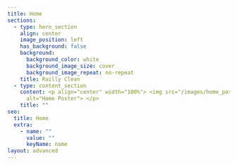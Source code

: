```yaml
---
title: Home
sections:
  - type: hero_section
    align: center
    image_position: left
    has_background: false
    background:
      background_color: white
      background_image_size: cover
      background_image_repeat: no-repeat
    title: Railly Clean
  - type: content_section
    content: <p align="center" width="100%"> <img src="/images/home_poster.png"
      alt="Home Poster"> </p>
    title: ""
seo:
  title: Home
  extra:
    - name: ""
      value: ""
      keyName: name
layout: advanced
---
```

